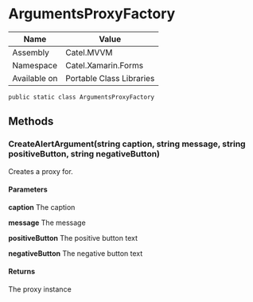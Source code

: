 

# ArgumentsProxyFactory

Name|Value
---|---
Assembly|Catel.MVVM
Namespace|Catel.Xamarin.Forms
Available on|Portable Class Libraries

```
public static class ArgumentsProxyFactory
```

## Methods

### CreateAlertArgument(string caption, string message, string positiveButton, string negativeButton)

Creates a proxy for.

#### Parameters

**caption**
The caption

**message**
The message

**positiveButton**
The positive button text

**negativeButton**
The negative button text

#### Returns

The proxy instance



